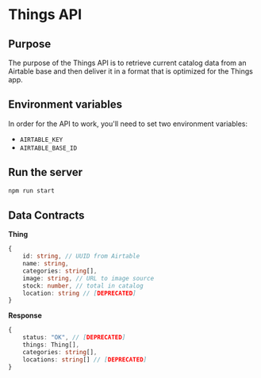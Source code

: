 # Things API

## Purpose
The purpose of the Things API is to retrieve current catalog data from an Airtable base and then deliver it in a format that is optimized for the Things app.

## Environment variables
In order for the API to work, you'll need to set two environment variables:
+ `AIRTABLE_KEY`
+ `AIRTABLE_BASE_ID`

## Run the server
```bash
npm run start
```

## Data Contracts

**Thing**
```ts
{
    id: string, // UUID from Airtable
    name: string,
    categories: string[],
    image: string, // URL to image source
    stock: number, // total in catalog
    location: string // [DEPRECATED]
}
```

**Response**
```ts
{
    status: "OK", // [DEPRECATED]
    things: Thing[],
    categories: string[],
    locations: string[] // [DEPRECATED]
}
```
